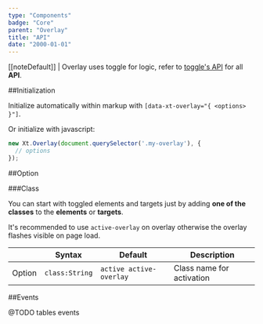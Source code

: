 ```yaml
---
type: "Components"
badge: "Core"
parent: "Overlay"
title: "API"
date: "2000-01-01"
---
```


[[noteDefault]]
| Overlay uses toggle for logic, refer to [toggle's API](/components/toggle/api) for all **API**.

##Initialization

Initialize automatically within markup with `[data-xt-overlay="{ <options> }"]`.

Or initialize with javascript:

```jsx
new Xt.Overlay(document.querySelector('.my-overlay'), {
  // options
});
```

##Option

###Class

You can start with toggled elements and targets just by adding **one of the classes** to the **elements** or **targets**.

It's recommended to use `active-overlay` on overlay otherwise the overlay flashes visible on page load.

<div class="table--scroll">

|                         | Syntax                                    | Default                       | Description                   |
| ----------------------- | ----------------------------------------- | ----------------------------- | ----------------------------- |
| Option                  | `class:String`                          | `active active-overlay`        | Class name for activation            |

</div>

##Events

@TODO tables events
